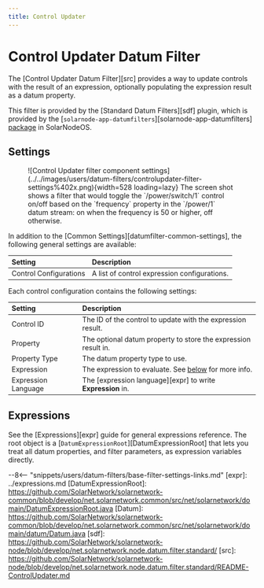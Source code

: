 ```yaml
---
title: Control Updater
---
```

# Control Updater Datum Filter

The [Control Updater Datum Filter][src] provides a way to update controls with the result of an
expression, optionally populating the expression result as a datum property.

This filter is provided by the [Standard Datum Filters][sdf] plugin, which is provided by the
[`solarnode-app-datumfilters`][solarnode-app-datumfilters]
[package](../setup-app/system/packages.md) in SolarNodeOS.

## Settings

<figure markdown>
  ![Control Updater filter component settings](../../images/users/datum-filters/controlupdater-filter-settings%402x.png){width=528 loading=lazy}
  <caption markdown>The screen shot shows a filter that would toggle the `/power/switch/1` control on/off based on the
`frequency` property in the `/power/1` datum stream: on when the frequency is 50 or higher, off
otherwise.</caption>
</figure>

In addition to the [Common Settings][datumfilter-common-settings], the following general settings are available:

| Setting            | Description                                                       |
|:-------------------|:------------------------------------------------------------------|
| Control Configurations | A list of control expression configurations. |

Each control configuration contains the following settings:

| Setting             | Description                                                       |
|:--------------------|:------------------------------------------------------------------|
| Control ID          | The ID of the control to update with the expression result. |
| Property            | The optional datum property to store the expression result in. |
| Property Type       | The datum property type to use. |
| Expression          | The expression to evaluate. See [below](#expressions) for more info. |
| Expression Language | The [expression language][expr] to write **Expression** in. |

## Expressions

See the [Expressions][expr] guide for general expressions reference. The root object
is a [`DatumExpressionRoot`][DatumExpressionRoot] that lets you treat all datum properties, and
filter parameters, as expression variables directly.

--8<-- "snippets/users/datum-filters/base-filter-settings-links.md"
[expr]: ../expressions.md
[DatumExpressionRoot]: https://github.com/SolarNetwork/solarnetwork-common/blob/develop/net.solarnetwork.common/src/net/solarnetwork/domain/DatumExpressionRoot.java
[Datum]: https://github.com/SolarNetwork/solarnetwork-common/blob/develop/net.solarnetwork.common/src/net/solarnetwork/domain/datum/Datum.java
[sdf]: https://github.com/SolarNetwork/solarnetwork-node/blob/develop/net.solarnetwork.node.datum.filter.standard/
[src]: https://github.com/SolarNetwork/solarnetwork-node/blob/develop/net.solarnetwork.node.datum.filter.standard/README-ControlUpdater.md
